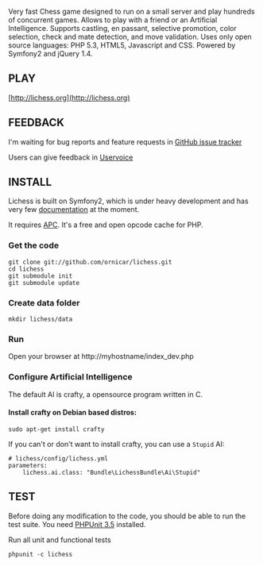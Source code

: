 Very fast Chess game designed to run on a small server and play hundreds of concurrent games.
Allows to play with a friend or an Artificial Intelligence.
Supports castling, en passant, selective promotion, color selection, check and mate detection, and move validation.
Uses only open source languages: PHP 5.3, HTML5, Javascript and CSS.
Powered by Symfony2 and jQuery 1.4.
  
PLAY
----

[http://lichess.org](http://lichess.org)

FEEDBACK
--------

I'm waiting for bug reports and feature requests in [GitHub issue tracker](http://github.com/ornicar/lichess/issues)

Users can give feedback in [Uservoice](http://lichess.uservoice.com/forums/62479-general)

INSTALL
-------

Lichess is built on Symfony2, which is under heavy development and has very few [documentation](http://symfony-reloaded.org/) at the moment.

It requires [APC](http://www.php.net/manual/en/book.apc.php). It's a free and open opcode cache for PHP.

### Get the code

    git clone git://github.com/ornicar/lichess.git
    cd lichess
    git submodule init
    git submodule update

### Create data folder

    mkdir lichess/data

### Run

Open your browser at http://myhostname/index_dev.php

### Configure Artificial Intelligence

The default AI is crafty, a opensource program written in C.

#### Install crafty on Debian based distros:

    sudo apt-get install crafty

If you can't or don't want to install crafty, you can use a `Stupid` AI:

    # lichess/config/lichess.yml
    parameters:
        lichess.ai.class: "Bundle\LichessBundle\Ai\Stupid"

TEST
----

Before doing any modification to the code, you should be able to run the test suite.
You need [PHPUnit 3.5](http://github.com/sebastianbergmann/phpunit) installed.

Run all unit and functional tests

    phpunit -c lichess
